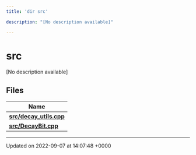 ```yaml
---
title: 'dir src'

description: "[No description available]"

---
```


# src

[No description available]

## Files

| Name           |
| -------------- |
| **[src/decay_utils.cpp](/documentation/code/files/decay__utils_8cpp/#file-decay-utilscpp)**  |
| **[src/DecayBit.cpp](/documentation/code/files/decaybit_8cpp/#file-decaybitcpp)**  |






-------------------------------

Updated on 2022-09-07 at 14:07:48 +0000
